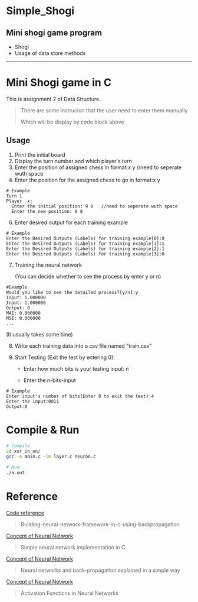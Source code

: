# Simple_Shogi

## Mini shogi game program

* Shogi
* Usage of data store methods
 
-------------------------------------
# Mini Shogi game in C

This is assignment 2 of Data Structure.

> There are some instrucion that the user need to enter them manually 
> 
> Which will be display by code block above

## Usage
1. Print the initial board
2. Display the turn number and which player's turn
3. Enter the position of assigned chess in format:x y  //need to seperate wuth space
4. Enter the position for the assigned chess to go in format:x y
```
# Example
Turn 1
Player  x:
  Enter the initial position: 9 9   //need to seperate wuth space
  Enter the new position: 9 8
```
6. Enter desired output for each training example
```
# Example
Enter the Desired Outputs (Labels) for training example[0]:0
Enter the Desired Outputs (Labels) for training example[1]:1
Enter the Desired Outputs (Labels) for training example[2]:1
Enter the Desired Outputs (Labels) for training example[3]:0
```
7. Training the neural network 
   
   (You can decide whether to see the process by enter y or n)
```
#Example
Would you like to see the detailed process?[y/n]:y
Input: 1.000000
Input: 1.000000
Output: 0
MAE: 0.000000
MSE: 0.000000
...
```

   (It usually takes some time)

8. Write each training data into a csv file named "train.csv"
9. Start Testing (Exit the test by entering 0):
        
   * Enter how much bits is your testing input: n

   * Enter the n-bits-input
```
# Example
Enter input's number of bits(Enter 0 to exit the test):4
Enter the input:0011
Output:0
```  
# Compile & Run

```sh
# Compile
cd xor_in_nn/
gcc -o main.c -lm layer.c neuron.c

# Run
./a.out
```
# Reference
[Code reference](https://medium.com/analytics-vidhya/building-neural-network-framework-in-c-using-backpropagation-8ad589a0752d) 

> Building-neural-network-framework-in-c-using-backpropagation

[Concept of Neural Network](https://towardsdatascience.com/simple-neural-network-implementation-in-c-663f51447547)

> Simple neural network implementation in C

[Concept of Neural Network](https://medium.com/datathings/neural-networks-and-backpropagation-explained-in-a-simple-way-f540a3611f5e)

> Neural networks and back-propagation explained in a simple way

[Concept of Neural Network](https://towardsdatascience.com/activation-functions-neural-networks-1cbd9f8d91d6?gi=2041018f7b46)

> Activation Functions in Neural Networks
